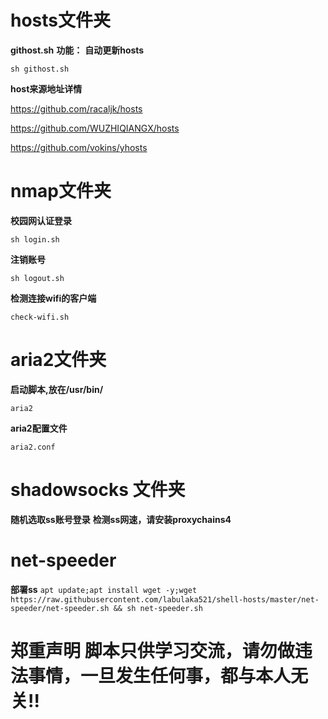 
# hosts文件夹
**githost.sh**
**功能：**  **自动更新hosts**

`sh githost.sh`


**host来源地址详情**

<https://github.com/racaljk/hosts>

<https://github.com/WUZHIQIANGX/hosts>

<https://github.com/vokins/yhosts>
# nmap文件夹

**校园网认证登录**

`sh login.sh`

 **注销账号**

`sh logout.sh`

**检测连接wifi的客户端**

`check-wifi.sh`

# aria2文件夹

**启动脚本,放在/usr/bin/**


`aria2`

**aria2配置文件**

`aria2.conf`


# shadowsocks 文件夹

**随机选取ss账号登录**
**检测ss网速，请安装proxychains4**
# net-speeder
**部署ss**
`apt update;apt install wget -y;wget https://raw.githubusercontent.com/labulaka521/shell-hosts/master/net-speeder/net-speeder.sh && sh net-speeder.sh`

# 郑重声明 脚本只供学习交流，请勿做违法事情，一旦发生任何事，都与本人无关!!
